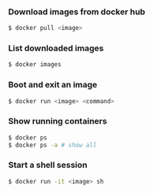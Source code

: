 ### Download images from docker hub
```bash
$ docker pull <image>
```

### List downloaded images
```bash
$ docker images
```

### Boot and exit an image
```bash
$ docker run <image> <command>
```

### Show running containers
```bash
$ docker ps
$ docker ps -a # show all
```

### Start a shell session
```bash
$ docker run -it <image> sh
```

